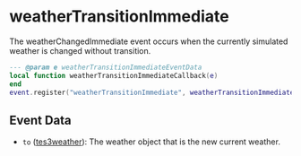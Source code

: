 # weatherTransitionImmediate

The weatherChangedImmediate event occurs when the currently simulated weather is changed without transition.

```lua
--- @param e weatherTransitionImmediateEventData
local function weatherTransitionImmediateCallback(e)
end
event.register("weatherTransitionImmediate", weatherTransitionImmediateCallback)
```

## Event Data

* `to` ([tes3weather](../../types/tes3weather)): The weather object that is the new current weather.

